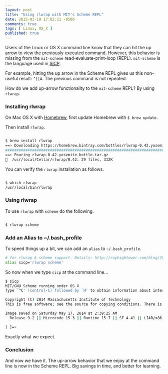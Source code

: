 ```yaml
---
layout: post
title: "Using rlwrap with MIT's Scheme REPL"
date: 2015-03-19 17:02:11 -0500
comments: true
tags: [ Linux, OS_X ]
published: true
---
```

Users of the Linux or OS X command line know that they can hit the up arrow to view the previously executed command. However, this behavior is missing from the `mit-scheme` read-evaluate-print-loop (REPL). `mit-scheme` is the language used in [SICP](/blog/2015/02/18/sicp-study-group/). 

For example, hitting the up arrow in the Scheme REPL gives us this non-useful result: `^[[A`. The previous command is not repeated.

How do we add up-arrow functionality to the `mit-scheme` REPL? By using `rlwrap`.

<!--more-->

### Installing rlwrap
On Mac OS X with [Homebrew](/blog/2014/02/12/homebrew-fundamentals/), first update Homebrew with `$ brew update`.

Then install `rlwrap`.

~~~ bash

$ brew install rlwrap
==> Downloading https://homebrew.bintray.com/bottles/rlwrap-0.42.yosemite.bottle.tar.gz
######################################################################## 100.0%
==> Pouring rlwrap-0.42.yosemite.bottle.tar.gz
🍺  /usr/local/Cellar/rlwrap/0.42: 29 files, 312K

~~~

You can verify the `rlwrap` installation as follows.

~~~ bash

$ which rlwrap
/usr/local/bin/rlwrap

~~~

### Using rlwrap
To use `rlwrap` with `scheme` do the following.

~~~ bash

$ rlwrap scheme

~~~

### Add an Alias to ~/.bash_profile
To speed things up a bit, we can add an `alias` to `~/.bash_profile`.

~~~ bash
# for rlwrap & scheme support. Details: http://rayhightower.com/blog/2015/03/19/using-rlwrap-with-mit-scheme-repl/
alias sicp='rlwrap scheme'

~~~

So now when we type `sicp` at the command line...

~~~ bash
$ sicp
MIT/GNU Scheme running under OS X
Type `^C' (control-C) followed by `H' to obtain information about interrupts.

Copyright (C) 2014 Massachusetts Institute of Technology
This is free software; see the source for copying conditions. There is NO warranty; not even for MERCHANTABILITY or FITNESS FOR A PARTICULAR PURPOSE.

Image saved on Saturday May 17, 2014 at 2:39:25 AM
  Release 9.2 || Microcode 15.3 || Runtime 15.7 || SF 4.41 || LIAR/x86-64 4.118 || Edwin 3.116

1 ]=>

~~~
Exactly what we expect.

### Conclusion
And now we have it. The up-arrow behavior that we enjoy at the command line is now in the Scheme REPL. Big savings in time, and better for learning.


